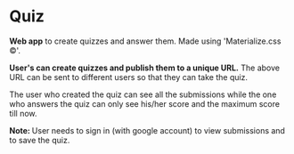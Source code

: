 # Quiz

<b>Web app</b> to create quizzes and answer them.
Made using 'Materialize.css &copy;'.

<b>User's can create quizzes and publish them to a unique URL.</b>
The above URL can be sent to different users so that they can take the quiz.

The user who created the quiz can see all the submissions while the one who answers the quiz can only see his/her score and the maximum score till now.

<b>Note: </b>User needs to sign in (with google account) to view submissions and to save the quiz.
